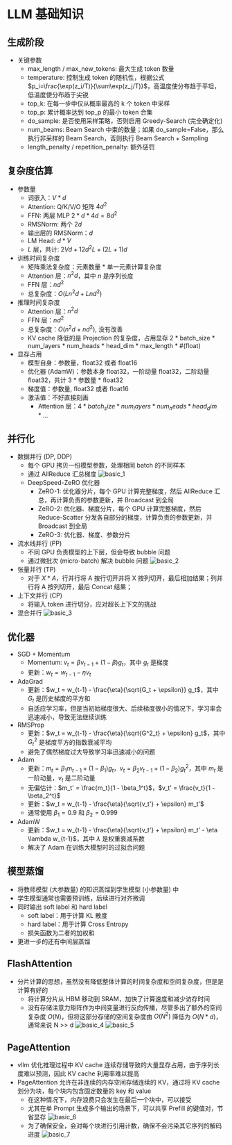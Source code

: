 # LLM 基础知识

## 生成阶段
+ 关键参数
  + max_length / max_new_tokens: 最大生成 token 数量
  + temperature: 控制生成 token 的随机性，根据公式 $p_i=\frac{\exp(z_i/T)}{\sum\exp(z_j/T)}$，高温度使分布趋于平坦，低温度使分布趋于尖锐
  + top_k: 在每一步中仅从概率最高的 k 个 token 中采样
  + top_p: 累计概率达到 top_p 的最小 token 合集
  + do_sample: 是否使用采样策略，否则启用 Greedy-Search (完全确定化)
  + num_beams: Beam Search 中束的数量；如果 do_sample=False，那么执行非采样的 Beam Search，否则执行 Beam Search + Sampling
  + length_penalty / repetition_penalty: 额外惩罚

## 复杂度估算
+ 参数量
  + 词嵌入：$V * d$
  + Attention: Q/K/V/O 矩阵 $4d^2$
  + FFN: 两层 MLP $2 * d * 4d = 8d^2$
  + RMSNorm: 两个 $2d$
  + 输出层的 RMSNorm：$d$
  + LM Head: $d * V$
  + $L$ 层，共计: $2Vd + 12d^2L + (2L + 1)d$
+ 训练时间复杂度
  + 矩阵乘法复杂度：元素数量 * 单一元素计算复杂度
  + Attention 层：$n^2d$，其中 $n$ 是序列长度
  + FFN 层：$nd^2$
  + 总复杂度：$O(Ln^2d + Lnd^2)$
+ 推理时间复杂度
    + Attention 层：$n^2d$
    + FFN 层：$nd^2$
    + 总复杂度：$O(n^2d + nd^2)$, 没有改善
    + KV cache 降低的是 Projection 的复杂度，占用显存 2 * batch_size * num_layers * num_heads * head_dim * max_length * #(float)
+ 显存占用
  + 模型自身：参数量，float32 或者 float16
  + 优化器 (AdamW)：参数本身 float32，一阶动量 float32，二阶动量 float32，共计 3 * 参数量 * float32
  + 梯度值：参数量, float32 或者 float16
  + 激活值：不好直接刻画
    + Attention 层：$4 * batch_size * num_layers * num_heads * head_dim * ...$

## 并行化
+ 数据并行 (DP, DDP)
  + 每个 GPU 拷贝一份模型参数，处理相同 batch 的不同样本
  + 通过 AllReduce 汇总梯度
  ![basic_1](pic/basic_1.jpg)
  + DeepSpeed-ZeRO 优化器
    + ZeRO-1: 优化器分片，每个 GPU 计算完整梯度，然后 AllReduce 汇总，再计算负责的参数更新，并 Broadcast 到全局
    + ZeRO-2: 优化器、梯度分片，每个 GPU 计算完整梯度，然后 Reduce-Scatter 分发各自部分的梯度，计算负责的参数更新，并 Broadcast 到全局
    + ZeRO-3: 优化器、梯度、参数分片
+ 流水线并行 (PP)
  + 不同 GPU 负责模型的上下层，但会导致 bubble 问题
  + 通过微批次 (micro-batch) 解决 bubble 问题
  ![basic_2](pic/basic_2.png)
+ 张量并行 (TP)
  + 对于 $X * A$，行并行将 A 按行切开并将 X 按列切开，最后相加结果；列并行将 A 按列切开，最后 Concat 结果；
+ 上下文并行 (CP)
  + 将输入 token 进行切分，应对超长上下文的挑战
+ 混合并行
  ![basic_3](pic/basic_3.png)

## 优化器
+ SGD + Momentum
  + Momentum: $v_t = \beta v_{t-1} + (1 - \beta) g_t$，其中 $g_t$ 是梯度
  + 更新：$w_t = w_{t-1} - \eta v_t$
+ AdaGrad
  + 更新：$w_t = w_{t-1} - \frac{\eta}{\sqrt{G_t + \epsilon}} g_t$，其中 $G_t$ 是历史梯度的平方和
  + 自适应学习率，但是当初始梯度很大、后续梯度很小的情况下，学习率会迅速减小，导致无法继续训练
+ RMSProp
  + 更新：$w_t = w_{t-1} - \frac{\eta}{\sqrt{G^2_t} + \epsilon} g_t$，其中 $G^2_t$ 是梯度平方的指数衰减平均
  + 避免了偶然梯度过大导致学习率迅速减小的问题
+ Adam
  + 更新：$m_t = \beta_1 m_{t-1} + (1 - \beta_1) g_t$，$v_t = \beta_2 v_{t-1} + (1 - \beta_2) g^2_t$，其中 $m_t$ 是一阶动量，$v_t$ 是二阶动量
  + 无偏估计：$m_t' = \frac{m_t}{1 - \beta_1^t}$，$v_t' = \frac{v_t}{1 - \beta_2^t}$
  + 更新：$w_t = w_{t-1} - \frac{\eta}{\sqrt{v_t'} + \epsilon} m_t'$
  + 通常使用 $\beta_1=0.9$ 和 $\beta_2=0.999$
+ AdamW
  + 更新：$w_t = w_{t-1} - \frac{\eta}{\sqrt{v_t'} + \epsilon} m_t' - \eta \lambda w_{t-1}$，其中 $\lambda$ 是权重衰减系数
  + 解决了 Adam 在训练大模型时的过拟合问题

## 模型蒸馏
+ 将教师模型 (大参数量) 的知识蒸馏到学生模型 (小参数量) 中
+ 学生模型通常也需要预训练，后续进行对齐微调
+ 同时输出 soft label 和 hard label
  + soft label：用于计算 KL 散度
  + hard label：用于计算 Cross Entropy
  + 损失函数为二者的加权和
+ 更进一步的还有中间层蒸馏

## FlashAttention
+ 分片计算的思想，虽然没有降低整体计算的时间复杂度和空间复杂度，但是是计算有好的
  + 将计算分片从 HBM 移动到 SRAM，加快了计算速度和减少访存时间
  + 没有存储注意力矩阵作为中间变量进行反向传播，尽管多出了额外的空间复杂度 $O(N)$，但将这部分存储的空间复杂度由 $O(N^2)$ 降低为 $O(N*d)$，通常来说 N >> d
  ![basic_4](pic/basic_4.png)
  ![basic_5](pic/basic_5.png)

## PageAttention
+ vllm 优化推理过程中 KV cache 连续存储导致的大量显存占用，由于序列长度难以预测，因此 KV cache 利用率难以提高
+ PageAttention 允许在非连续的内存空间存储连续的 KV，通过将 KV cache 划分为块，每个块内包含固定数量的 key 和 value
  + 在这种情况下，内存浪费只会发生在最后一个块中，可以接受
  + 尤其在单 Prompt 生成多个输出的场景下，可以共享 Prefill 的键值对，节省显存
  ![basic_6](pic/basic_6.webp)
  + 为了确保安全，会对每个块进行引用计数，确保不会污染其它序列的解码进度
  ![basic_7](pic/basic_7.webp)